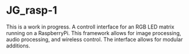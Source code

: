 # JG_rasp-1
This is a work in progress.
A controll interface for an RGB LED matrix running on a RaspberryPi.
This framework allows for image processing, audio processing, and wireless control.
The interface allows for modular additions. 

